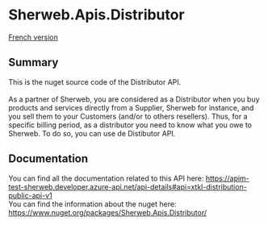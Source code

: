 # Sherweb.Apis.Distributor

[French version](LISEZMOI.md)

## Summary

This is the nuget source code of the Distributor API.<br><br> As a partner of Sherweb, you are considered as a Distributor when you buy products and services directly from a Supplier, Sherweb for instance, and you sell them to your Customers (and/or to others resellers). Thus, for a specific billing period, as a distributor you need to know what you owe to Sherweb. To do so, you can use de Distibutor API.

## Documentation

You can find all the documentation related to this API here: https://apim-test-sherweb.developer.azure-api.net/api-details#api=xtkl-distribution-public-api-v1 <br>
You can find the information about the nuget here: https://www.nuget.org/packages/Sherweb.Apis.Distributor/
